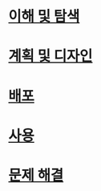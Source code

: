 # [이해 및 탐색](/understand-explore/what-is-ata)
# [계획 및 디자인](/plan-design/ata-architecture)
# [배포](/advanced-threat-analytics/deploy-use/preinstall-ata)
# [사용](/advanced-threat-analytics/deploy-use/operate-ata)
# [문제 해결](/troubleshoot/troubleshooting-ata-known-errors)


<!--HONumber=Oct16_HO5-->


